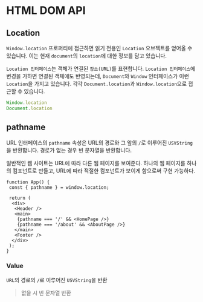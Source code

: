 # HTML DOM API

## Location

`Window.location` 프로퍼티에 접근하면 읽기 전용인 `Location` 오브젝트를 얻어올 수 있습니다. 이는 현재 `document`의 `location`에 대한 정보를 담고 있습니다.

`Location 인터페이스`는 객체가 연결된 `장소(URL)`를 표현합니다. `Location 인터페이스`에 변경을 가하면 연결된 객체에도 반영되는데, `Document`와 `Window` 인터페이스가 이런 `Location`을 가지고 있습니다. 각각 `Document.location`과 `Window.location`으로 접근할 수 있습니다.

```js
Window.location
Document.location
```

## pathname

URL 인터페이스의 `pathname` 속성은 URL의 경로와 그 앞의 `/`로 이루어진 `USVString`을 반환합니다. 경로가 없는 경우 빈 문자열을 반환합니다.

일반적인 웹 사이트는 URL에 따라 다른 웹 페이지를 보여준다. 하나의 웹 페이지를 하나의 컴포넌트로 만들고, URL에 따라 적절한 컴포넌트가 보이게 함으로써 구현 가능하다.

```tsx
function App() {
 const { pathname } = window.location;

 return (
  <div>
   <Header />
   <main>
    {pathname === '/' && <HomePage />}
    {pathname === '/about' && <AboutPage />}
   </main>
   <Footer />
  </div>
 );
}
```

### Value

`URL`의 경로의 `/`로 이루어진 `USVString`을 반환

> 없을 시 빈 문자열 반환
